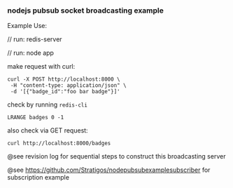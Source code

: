 ### nodejs pubsub socket broadcasting example ###

Example Use:

// run: redis-server

// run: node app

make request with curl:

````
curl -X POST http://localhost:8000 \
 -H "content-type: application/json" \
 -d '[{"badge_id":"foo bar badge"}]'
````

check by running `redis-cli`

````
LRANGE badges 0 -1
````

also check via GET request:

````
curl http://localhost:8000/badges
````

@see revision log for sequential steps to construct this broadcasting server

@see https://github.com/Stratigos/nodepubsubexamplesubscriber for subscription example